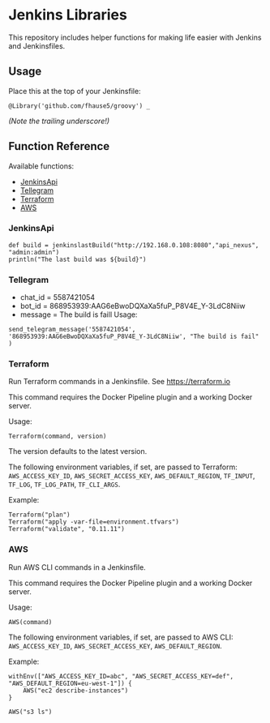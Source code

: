 # Jenkins Libraries
This repository includes helper functions for making life easier with Jenkins and Jenkinsfiles.

## Usage
Place this at the top of your Jenkinsfile:
```
@Library('github.com/fhause5/groovy') _
```
_(Note the trailing underscore!)_

## Function Reference
Available functions:
* [JenkinsApi](#JenkinsApi)
* [Tellegram](#tellegram)
* [Terraform](#terraform)
* [AWS](#aws)

### JenkinsApi

```
def build = jenkinslastBuild("http://192.168.0.108:8080","api_nexus", "admin:admin")
println("The last build was ${build}")
```
### Tellegram

* chat_id = 5587421054
* bot_id = 868953939:AAG6eBwoDQXaXa5fuP_P8V4E_Y-3LdC8Niiw
* message = The build is faill
Usage:
```
send_telegram_message('5587421054', '868953939:AAG6eBwoDQXaXa5fuP_P8V4E_Y-3LdC8Niiw', "The build is fail" )
```
### Terraform
Run Terraform commands in a Jenkinsfile. See https://terraform.io

This command requires the Docker Pipeline plugin and a working Docker server.

Usage:
```
Terraform(command, version)
```

The version defaults to the latest version.

The following environment variables, if set, are passed to Terraform: `AWS_ACCESS_KEY_ID`, `AWS_SECRET_ACCESS_KEY`, `AWS_DEFAULT_REGION`, `TF_INPUT`, `TF_LOG`, `TF_LOG_PATH`, `TF_CLI_ARGS`.

Example:
```
Terraform("plan")
Terraform("apply -var-file=environment.tfvars")
Terraform("validate", "0.11.11")
```

### AWS
Run AWS CLI commands in a Jenkinsfile.

This command requires the Docker Pipeline plugin and a working Docker server.

Usage:
```
AWS(command)
```

The following environment variables, if set, are passed to AWS CLI: `AWS_ACCESS_KEY_ID`, `AWS_SECRET_ACCESS_KEY`, `AWS_DEFAULT_REGION`.

Example:
```
withEnv(["AWS_ACCESS_KEY_ID=abc", "AWS_SECRET_ACCESS_KEY=def", "AWS_DEFAULT_REGION=eu-west-1"]) {
    AWS("ec2 describe-instances")
}

AWS("s3 ls")
```


